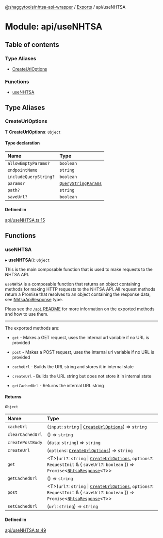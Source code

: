 [@shaggytools/nhtsa-api-wrapper](../index.md) / [Exports](../modules.md) / api/useNHTSA

# Module: api/useNHTSA

## Table of contents

### Type Aliases

- [CreateUrlOptions](api_useNHTSA.md#createurloptions)

### Functions

- [useNHTSA](api_useNHTSA.md#usenhtsa)

## Type Aliases

### CreateUrlOptions

Ƭ **CreateUrlOptions**: `Object`

#### Type declaration

| Name                  | Type                                                          |
| :-------------------- | :------------------------------------------------------------ |
| `allowEmptyParams?`   | `boolean`                                                     |
| `endpointName`        | `string`                                                      |
| `includeQueryString?` | `boolean`                                                     |
| `params?`             | [`QueryStringParams`](utils_queryString.md#querystringparams) |
| `path?`               | `string`                                                      |
| `saveUrl?`            | `boolean`                                                     |

#### Defined in

[api/useNHTSA.ts:15](https://github.com/ShaggyTech/nhtsa-api-wrapper/blob/main/packages/lib/src/api/useNHTSA.ts#L15)

## Functions

### useNHTSA

▸ **useNHTSA**(): `Object`

This is the main composable function that is used to make requests to the NHTSA API.

`useNHTSA` is a composable function that returns an object containing methods for making HTTP
requests to the NHTSA API. All request methods return a Promise that resolves to an object
containing the response data, see [NhtsaApiResponse](#TODO-LINK-TO-DOCS) type.

Pleas see the [`/api` README](https://github.com/shaggytech/nhtsa-api-wrapper/packages/lib/src/api)
for more information on the exported methods and how to use them.

---

The exported methods are:

- `get` - Makes a GET request, uses the internal url variable if no URL is provided

- `post` - Makes a POST request, uses the internal url variable if no URL is provided

- `cacheUrl` - Builds the URL string and stores it in internal state

- `createUrl` - Builds the URL string but does not store it in internal state

- `getCachedUrl` - Returns the internal URL string

#### Returns

`Object`

| Name             | Type                                                                                                                                                                                                       |
| :--------------- | :--------------------------------------------------------------------------------------------------------------------------------------------------------------------------------------------------------- |
| `cacheUrl`       | (`input`: `string` \| [`CreateUrlOptions`](api_useNHTSA.md#createurloptions)) => `string`                                                                                                                  |
| `clearCachedUrl` | () => `string`                                                                                                                                                                                             |
| `createPostBody` | (`data`: `string`) => `string`                                                                                                                                                                             |
| `createUrl`      | (`options`: [`CreateUrlOptions`](api_useNHTSA.md#createurloptions)) => `string`                                                                                                                            |
| `get`            | <T\>(`url?`: `string` \| [`CreateUrlOptions`](api_useNHTSA.md#createurloptions), `options?`: `RequestInit` & { `saveUrl?`: `boolean` }) => `Promise`<[`NhtsaResponse`](api_types.md#nhtsaresponse)<`T`\>\> |
| `getCachedUrl`   | () => `string`                                                                                                                                                                                             |
| `post`           | <T\>(`url?`: `string` \| [`CreateUrlOptions`](api_useNHTSA.md#createurloptions), `options?`: `RequestInit` & { `saveUrl?`: `boolean` }) => `Promise`<[`NhtsaResponse`](api_types.md#nhtsaresponse)<`T`\>\> |
| `setCachedUrl`   | (`url`: `string`) => `string`                                                                                                                                                                              |

#### Defined in

[api/useNHTSA.ts:49](https://github.com/ShaggyTech/nhtsa-api-wrapper/blob/main/packages/lib/src/api/useNHTSA.ts#L49)
